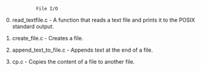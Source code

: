 				File I/O

0. read_textfile.c - A function that reads a text file and prints it to the POSIX standard output.

1. create_file.c - Creates a file.

2. append_text_to_file.c - Appends text at the end of a file.

3. cp.c - Copies the content of a file to another file.
